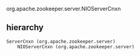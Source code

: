org.apache.zookeeper.server.NIOServerCnxn

## hierarchy
```
ServerCnxn (org.apache.zookeeper.server)
    NIOServerCnxn (org.apache.zookeeper.server)
```